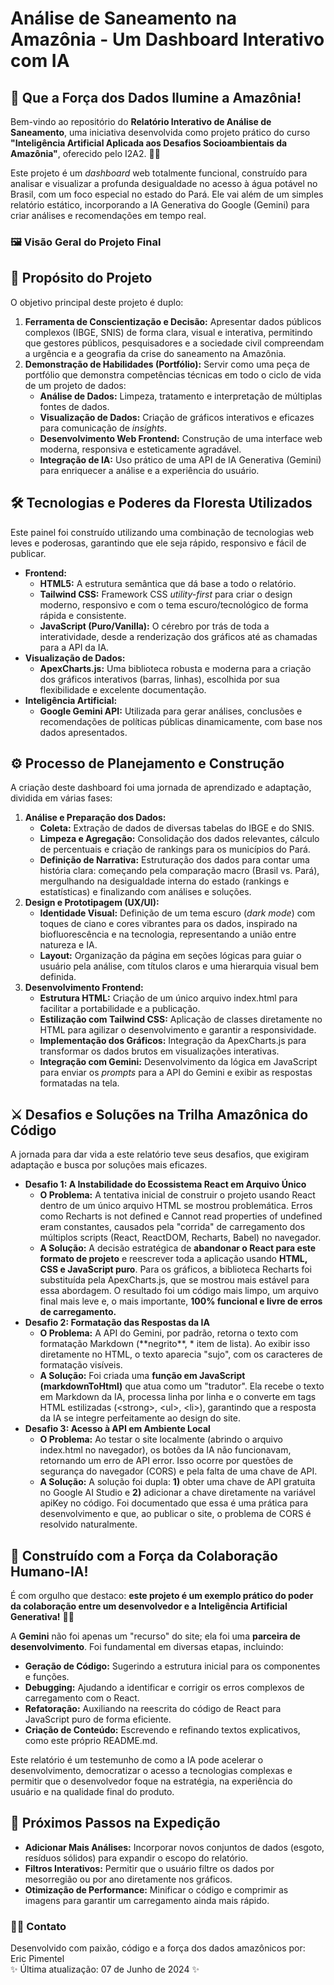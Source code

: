 # **Análise de Saneamento na Amazônia \- Um Dashboard Interativo com IA**

## **🚀 Que a Força dos Dados Ilumine a Amazônia\!**

Bem-vindo ao repositório do **Relatório Interativo de Análise de Saneamento**, uma iniciativa desenvolvida como projeto prático do curso **"Inteligência Artificial Aplicada aos Desafios Socioambientais da Amazônia"**, oferecido pelo I2A2. 🌳🤖

Este projeto é um *dashboard* web totalmente funcional, construído para analisar e visualizar a profunda desigualdade no acesso à água potável no Brasil, com um foco especial no estado do Pará. Ele vai além de um simples relatório estático, incorporando a IA Generativa do Google (Gemini) para criar análises e recomendações em tempo real.

### **🖼️ Visão Geral do Projeto Final**

## **🎯 Propósito do Projeto**

O objetivo principal deste projeto é duplo:

1. **Ferramenta de Conscientização e Decisão:** Apresentar dados públicos complexos (IBGE, SNIS) de forma clara, visual e interativa, permitindo que gestores públicos, pesquisadores e a sociedade civil compreendam a urgência e a geografia da crise do saneamento na Amazônia.  
2. **Demonstração de Habilidades (Portfólio):** Servir como uma peça de portfólio que demonstra competências técnicas em todo o ciclo de vida de um projeto de dados:  
   * **Análise de Dados:** Limpeza, tratamento e interpretação de múltiplas fontes de dados.  
   * **Visualização de Dados:** Criação de gráficos interativos e eficazes para comunicação de *insights*.  
   * **Desenvolvimento Web Frontend:** Construção de uma interface web moderna, responsiva e esteticamente agradável.  
   * **Integração de IA:** Uso prático de uma API de IA Generativa (Gemini) para enriquecer a análise e a experiência do usuário.

## **🛠️ Tecnologias e Poderes da Floresta Utilizados**

Este painel foi construído utilizando uma combinação de tecnologias web leves e poderosas, garantindo que ele seja rápido, responsivo e fácil de publicar.

* **Frontend:**  
  * **HTML5:** A estrutura semântica que dá base a todo o relatório.  
  * **Tailwind CSS:** Framework CSS *utility-first* para criar o design moderno, responsivo e com o tema escuro/tecnológico de forma rápida e consistente.  
  * **JavaScript (Puro/Vanilla):** O cérebro por trás de toda a interatividade, desde a renderização dos gráficos até as chamadas para a API da IA.  
* **Visualização de Dados:**  
  * **ApexCharts.js:** Uma biblioteca robusta e moderna para a criação dos gráficos interativos (barras, linhas), escolhida por sua flexibilidade e excelente documentação.  
* **Inteligência Artificial:**  
  * **Google Gemini API:** Utilizada para gerar análises, conclusões e recomendações de políticas públicas dinamicamente, com base nos dados apresentados.

## **⚙️ Processo de Planejamento e Construção**

A criação deste dashboard foi uma jornada de aprendizado e adaptação, dividida em várias fases:

1. **Análise e Preparação dos Dados:**  
   * **Coleta:** Extração de dados de diversas tabelas do IBGE e do SNIS.  
   * **Limpeza e Agregação:** Consolidação dos dados relevantes, cálculo de percentuais e criação de rankings para os municípios do Pará.  
   * **Definição de Narrativa:** Estruturação dos dados para contar uma história clara: começando pela comparação macro (Brasil vs. Pará), mergulhando na desigualdade interna do estado (rankings e estatísticas) e finalizando com análises e soluções.  
2. **Design e Prototipagem (UX/UI):**  
   * **Identidade Visual:** Definição de um tema escuro (*dark mode*) com toques de ciano e cores vibrantes para os dados, inspirado na biofluorescência e na tecnologia, representando a união entre natureza e IA.  
   * **Layout:** Organização da página em seções lógicas para guiar o usuário pela análise, com títulos claros e uma hierarquia visual bem definida.  
3. **Desenvolvimento Frontend:**  
   * **Estrutura HTML:** Criação de um único arquivo index.html para facilitar a portabilidade e a publicação.  
   * **Estilização com Tailwind CSS:** Aplicação de classes diretamente no HTML para agilizar o desenvolvimento e garantir a responsividade.  
   * **Implementação dos Gráficos:** Integração da ApexCharts.js para transformar os dados brutos em visualizações interativas.  
   * **Integração com Gemini:** Desenvolvimento da lógica em JavaScript para enviar os *prompts* para a API do Gemini e exibir as respostas formatadas na tela.

## **⚔️ Desafios e Soluções na Trilha Amazônica do Código**

A jornada para dar vida a este relatório teve seus desafios, que exigiram adaptação e busca por soluções mais eficazes.

* **Desafio 1: A Instabilidade do Ecossistema React em Arquivo Único**  
  * **O Problema:** A tentativa inicial de construir o projeto usando React dentro de um único arquivo HTML se mostrou problemática. Erros como Recharts is not defined e Cannot read properties of undefined eram constantes, causados pela "corrida" de carregamento dos múltiplos scripts (React, ReactDOM, Recharts, Babel) no navegador.  
  * **A Solução:** A decisão estratégica de **abandonar o React para este formato de projeto** e reescrever toda a aplicação usando **HTML, CSS e JavaScript puro**. Para os gráficos, a biblioteca Recharts foi substituída pela ApexCharts.js, que se mostrou mais estável para essa abordagem. O resultado foi um código mais limpo, um arquivo final mais leve e, o mais importante, **100% funcional e livre de erros de carregamento.**  
* **Desafio 2: Formatação das Respostas da IA**  
  * **O Problema:** A API do Gemini, por padrão, retorna o texto com formatação Markdown (\*\*negrito\*\*, \* item de lista). Ao exibir isso diretamente no HTML, o texto aparecia "sujo", com os caracteres de formatação visíveis.  
  * **A Solução:** Foi criada uma **função em JavaScript (markdownToHtml)** que atua como um "tradutor". Ela recebe o texto em Markdown da IA, processa linha por linha e o converte em tags HTML estilizadas (\<strong\>, \<ul\>, \<li\>), garantindo que a resposta da IA se integre perfeitamente ao design do site.  
* **Desafio 3: Acesso à API em Ambiente Local**  
  * **O Problema:** Ao testar o site localmente (abrindo o arquivo index.html no navegador), os botões da IA não funcionavam, retornando um erro de API error. Isso ocorre por questões de segurança do navegador (CORS) e pela falta de uma chave de API.  
  * **A Solução:** A solução foi dupla: **1\)** obter uma chave de API gratuita no Google AI Studio e **2\)** adicionar a chave diretamente na variável apiKey no código. Foi documentado que essa é uma prática para desenvolvimento e que, ao publicar o site, o problema de CORS é resolvido naturalmente.

## **🤖 Construído com a Força da Colaboração Humano-IA\!**

É com orgulho que destaco: **este projeto é um exemplo prático do poder da colaboração entre um desenvolvedor e a Inteligência Artificial Generativa\!** 🤝🤖

A **Gemini** não foi apenas um "recurso" do site; ela foi uma **parceira de desenvolvimento**. Foi fundamental em diversas etapas, incluindo:

* **Geração de Código:** Sugerindo a estrutura inicial para os componentes e funções.  
* **Debugging:** Ajudando a identificar e corrigir os erros complexos de carregamento com o React.  
* **Refatoração:** Auxiliando na reescrita do código de React para JavaScript puro de forma eficiente.  
* **Criação de Conteúdo:** Escrevendo e refinando textos explicativos, como este próprio README.md.

Este relatório é um testemunho de como a IA pode acelerar o desenvolvimento, democratizar o acesso a tecnologias complexas e permitir que o desenvolvedor foque na estratégia, na experiência do usuário e na qualidade final do produto.

## **🔭 Próximos Passos na Expedição**

* **Adicionar Mais Análises:** Incorporar novos conjuntos de dados (esgoto, resíduos sólidos) para expandir o escopo do relatório.  
* **Filtros Interativos:** Permitir que o usuário filtre os dados por mesorregião ou por ano diretamente nos gráficos.  
* **Otimização de Performance:** Minificar o código e comprimir as imagens para garantir um carregamento ainda mais rápido.

### **👨‍💻 Contato**

Desenvolvido com paixão, código e a força dos dados amazônicos por:  
Eric Pimentel  
✨ Última atualização: 07 de Junho de 2024 ✨